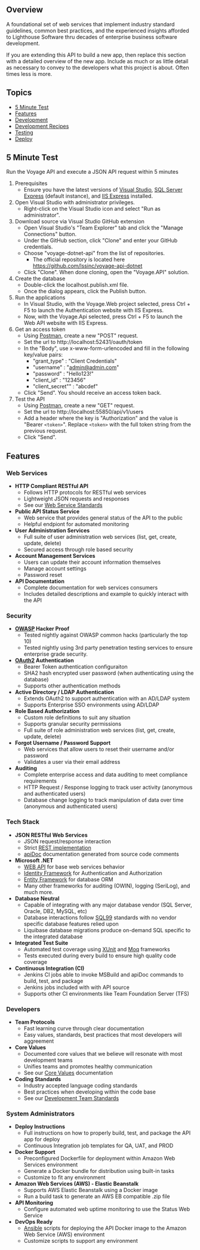 ## Overview
A foundational set of web services that implement industry standard guidelines, common best practices, and the experienced insights afforded to Lighthouse Software thru decades of enterprise business software development. 

If you are extending this API to build a new app, then replace this section with a detailed overview of the new app. Include as much or as little detail as necessary to convey to the developers what this project is about. Often times less is more. 

## Topics
* [5 Minute Test](#5-minute-test)
* [Features](#features)
* [Development](readme_docs/DEVELOPMENT.md)
* [Development Recipes](readme_docs/DEVELOPMENT-RECIPES.md)
* [Testing](readme_docs/STANDARDS-TESTING.md)
* [Deploy](readme_docs/DEPLOY.md)

## 5 Minute Test
Run the Voyage API and execute a JSON API request within 5 minutes

1. Prerequisites 
   - Ensure you have the latest versions of [Visual Studio](https://www.visualstudio.com/vs/), [SQL Server Express](https://www.microsoft.com/en-us/sql-server/sql-server-editions-express) (default instance), and [IIS Express](https://www.microsoft.com/en-us/download/details.aspx?id=48264) installed.
2. Open Visual Studio with administrator privileges.
   - Right-click on the Visual Studio icon and select "Run as administrator".
3. Download source via Visual Studio GitHub extension
   - Open Visual Studio's "Team Explorer" tab and click the "Manage Connections" button. 
   - Under the GitHub section, click "Clone" and enter your GitHub credentials.
   - Choose "voyage-dotnet-api" from the list of repositories.
     * The official repository is located here https://github.com/lssinc/voyage-api-dotnet
   - Click "Clone". When done cloning, open the "Voyage.API" solution.
4. Create the database
   - Double-click the localhost.publish.xml file.
   - Once the dialog appears, click the Publish button.
5. Run the applications
   - In Visual Studio, with the Voyage.Web project selected, press Ctrl + F5 to launch the Authentication website with IIS Express.
   - Now, with the Voyage.Api selected, press Ctrl + F5 to launch the Web API website with IIS Express.
6. Get an access token
   - Using [Postman](https://www.getpostman.com/apps), create a new "POST" request.
   - Set the url to http://localhost:52431/oauth/token
   - In the "Body", use x-www-form-urlencoded and fill in the following key/value pairs:
     - "grant_type" : "Client Credentials"
     - "username" : "admin@admin.com"
     - "password" : "Hello123!"
     - "client_id" : "123456"
     - "client_secret"" : "abcdef"
   - Click "Send". You should receive an access token back.
7. Test the API
   - Using [Postman](https://www.getpostman.com/apps), create a new "GET" request.
   - Set the url to http://localhost:55850/api/v1/users
   - Add a header where the key is "Authorization" and the value is "Bearer `<token>`". Replace `<token>` with the full token string from the previous request.
   - Click "Send".
   
## Features

### Web Services
* __HTTP Compliant RESTful API__
  - Follows HTTP protocols for RESTful web services
  - Lightweight JSON requests and responses
  - See our [Web Service Standards](readme_docs/STANDARDS-WEB-SERVICES.md)
* __Public API Status Service__
  - Web service that provides general status of the API to the public
  - Helpful endpiont for automated monitoring
* __User Administration Services__
  - Full suite of user administration web services (list, get, create, update, delete)
  - Secured access through role based security
* __Account Management Services__
  - Users can update their account information themselves
  - Manage account settings
  - Password reset
* __API Documentation__
  - Complete documentation for web services consumers
  - Includes detailed descriptions and example to quickly interact with the API

### Security
* __[OWASP](https://www.owasp.org/index.php/Category:OWASP_Top_Ten_Project) Hacker Proof__
  - Tested nightly against OWASP common hacks (particularly the top 10)
  - Tested nightly using 3rd party penetration testing services to ensure enterprise grade security.
* __[OAuth2](https://oauth.net/2/) Authentication__
  - Bearer Token authentication configuraiton
  - SHA2 hash encrypted user password (when authenticating using the database)
  - Supports other authentication methods
* __Active Directory / LDAP Authentication__
  - Extends OAuth2 to support authentication with an AD/LDAP system
  - Supports Enterprise SSO environments using AD/LDAP
* __Role Based Authorization__
  - Custom role definitions to suit any situation
  - Supports granular security permissions 
  - Full suite of role administration web services (list, get, create, update, delete)
* __Forgot Username / Password Support__
  - Web services that allow users to reset their username and/or password
  - Validates a user via their email address
* __Auditing__
  - Complete enterprise access and data auditing to meet compliance requirements
  - HTTP Request / Response logging to track user activity (anonymous and authenticated users)
  - Database change logging to track manipulation of data over time (anonymous and authenticated users)

### Tech Stack
* __JSON RESTful Web Services__
  - JSON request/response interaction
  - Strict [REST implementation](readme_docs/STANDARDS-WEB-SERVICES.md)
  - [apiDoc](http://apidocjs.com) documentation generated from source code comments
* __Microsoft .NET__
  - [WEB API](https://www.asp.net/web-api) for base web services behavior
  - [Identity Framework](https://www.asp.net/identity) for Authentication and Authorization
  - [Entity Framework](https://www.asp.net/entity-framework) for database ORM
  - Many other frameworks for auditing (OWIN), logging (SeriLog), and much more. 
* __Database Neutral__
  - Capable of integrating with any major database vendor (SQL Server, Oracle, DB2, MySQL, etc)
  - Database interactions follow [SQL99](https://en.wikipedia.org/wiki/SQL:1999) standards with no vendor specific database features relied upon
  - Liquibase database migrations produce on-demand SQL specific to the integrated database
* __Integrated Test Suite__
  - Automated test coverage using [XUnit](https://xunit.github.io) and [Moq](https://github.com/Moq/moq4/wiki/Quickstart) frameworks
  - Tests executed during every build to ensure high quality code coverage
* __Continuous Integration (CI)__
  - Jenkins CI jobs able to invoke MSBuild and apiDoc commands to build, test, and package
  - Jenkins jobs included with with API source
  - Supports other CI environments like Team Foundation Server (TFS)

### Developers
* __Team Protocols__
  - Fast learning curve through clear documentation
  - Easy values, standards, best practices that most developers will aggreement
* __Core Values__
  - Documented core values that we believe will resonate with most development teams
  - Unifies teams and promotes healthy communication
  - See our [Core Values](readme_docs/DEVELOPMENT.md#core-values) documentation
* __Coding Standards__ 
  - Industry accepted language coding standards
  - Best practices when developing within the code base
  - See our [Development Team Standards](#development-team-standards)

### System Administrators
* __Deploy Instructions__
  - Full instructions on how to properly build, test, and package the API app for deploy
  - Continuous Integration job templates for QA, UAT, and PROD
* __Docker Support__
  - Preconfigured Dockerfile for deployment within Amazon Web Services environment
  - Generate a Docker bundle for distribution using built-in tasks
  - Customize to fit any environment
* __Amazon Web Services (AWS) - Elastic Beanstalk__
  - Supports AWS Elastic Beanstalk using a Docker image
  - Run a build task to generate an AWS EB compatible .zip file
* __API Monitoring__
  - Configure automated web uptime monitoring to use the Status Web Service
* __DevOps Ready__
  - [Ansible](https://www.ansible.com) scripts for deploying the API Docker image to the Amazon Web Service (AWS) environment
  - Customize scripts to support any environment
